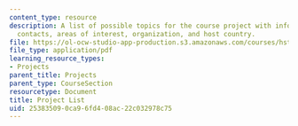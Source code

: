 ```yaml
---
content_type: resource
description: A list of possible topics for the course project with information on
  contacts, areas of interest, organization, and host country.
file: https://ol-ocw-studio-app-production.s3.amazonaws.com/courses/hst-939-designing-and-sustaining-technology-innovation-for-global-health-practice-spring-2008/253835090ca96fd408ac22c032978c75_projects.pdf
file_type: application/pdf
learning_resource_types:
- Projects
parent_title: Projects
parent_type: CourseSection
resourcetype: Document
title: Project List
uid: 25383509-0ca9-6fd4-08ac-22c032978c75
---
```

